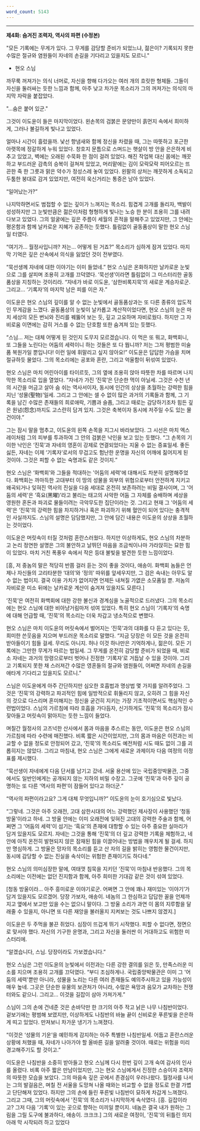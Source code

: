 ```yaml
---
word_count: 5143
---
```

---

**제4화: 숨겨진 조력자, 역사의 파편 (수정본)**

"모든 기록에는 무게가 있다. 그 무게를 감당할 준비가 되었느냐, 젊은이? 기록되지 못한 수많은 절규와 염원들이 자네의 손길을 기다리고 있을지도 모르니."

- 현오 스님

까무룩 꺼져가는 의식 너머로, 자신을 향해 다가오는 여러 개의 흐릿한 형체들. 그들이 자신을 둘러싸는 듯한 느낌과 함께, 아주 낮고 차가운 목소리가 그의 꺼져가는 의식의 마지막 자락을 붙잡았다.

"…숨은 붙어 있군."

그것이 이도윤이 들은 마지막이었다. 왼손목의 검붉은 문양만이 흙먼지 속에서 희미하게, 그러나 불길하게 빛나고 있었다.

얼마나 시간이 흘렀을까. 낯선 향냄새와 함께 정신을 차렸을 때, 그는 따뜻하고 포근한 아랫목에 정갈하게 누워 있었다. 창호지 문틈으로 스며드는 햇살이 방 안을 은은하게 비추고 있었고, 벽에는 오래된 수묵화 한 점이 걸려 있었다. 해진 작업복 대신 몸에는 깨끗하고 부드러운 감촉의 승복이 걸쳐져 있었고, 머리맡에는 김이 모락모락 피어오르는 뜨끈한 죽 한 그릇과 맑은 약수가 정성스레 놓여 있었다. 왼팔의 상처는 깨끗하게 소독되고 두툼한 붕대로 감겨 있었지만, 여전히 욱신거리는 통증은 남아 있었다.

“일어났는가?”

나지막하면서도 범접할 수 없는 깊이가 느껴지는 목소리. 힘겹게 고개를 돌리자, 백발이 성성하지만 그 눈빛만큼은 젊은이처럼 형형하게 빛나는 노승 한 분이 조용히 그를 내려다보고 있었다. 그의 얼굴에는 깊은 주름이 세월의 흔적을 말해주고 있었지만, 그 안에는 평온함과 함께 날카로운 지혜가 공존하는 듯했다. 틀림없이 골동품상이 말한 현오 스님일 터였다.

“여기가… 월정사입니까? 저는… 어떻게 된 거죠?” 목소리가 심하게 잠겨 있었다. 마지막 기억은 깊은 산속에서 의식을 잃었던 것이 전부였다.

“묵선생께 자네에 대한 이야기는 이미 들었네.” 현오 스님은 온화하지만 날카로운 눈빛으로 그를 살피며 조용히 고개를 끄덕였다. ‘묵선생’이라면 틀림없이 그 미스터리한 골동품상을 지칭하는 것이리라. “자네가 바로 이도윤, ‘삼한비록지묵’의 새로운 계승자로군. 그리고… ‘기록자’의 마지막 남은 피를 이은 자.”

이도윤은 현오 스님의 깊이를 알 수 없는 눈빛에서 골동품상과는 또 다른 종류의 압도적인 무게감을 느꼈다. 골동품상의 눈빛이 날카롭고 계산적이었다면, 현오 스님의 눈은 마치 세상의 모든 번뇌와 진리를 꿰뚫어 보는 듯, 깊고 고요하며 자비로웠다. 하지만 그 자비로움 이면에는 감히 거스를 수 없는 단호함 또한 숨겨져 있는 듯했다.

“스님… 저는 대체 어떻게 된 것인지 도무지 모르겠습니다. 이 먹은 또 뭐고, 화백회니, 또 그들을 노린다는 어둠의 세력이니 하는 것들은 또 다 뭡니까? 저는 그저 평범한 미술품 복원가일 뿐입니다! 이런 일에 휘말리고 싶지 않아요!” 이도윤은 답답한 가슴을 치며 절규하듯 물었다. 그의 목소리에는 공포와 혼란, 그리고 억울함이 뒤섞여 있었다.

현오 스님은 마치 어린아이를 타이르듯, 그의 옆에 조용히 앉아 따뜻한 차를 따르며 나지막한 목소리로 입을 열었다. “자네가 가진 ‘진묵’은 단순한 먹이 아닐세. 그것은 수천 년의 시간을 머금고 살아 숨 쉬는 역사서이자, 동시에 인간의 상상을 초월하는 강력한 힘을 지닌 ‘성물(聖物)’일세. 그리고 그 안에는 셀 수 없이 많은 과거의 기록들과 함께, 그 기록을 남긴 수많은 존재들의 희로애락, 기쁨과 슬픔, 그리고 때로는 감당하기조차 힘든 깊은 원념(怨念)까지도 고스란히 담겨 있지. 그것은 축복이자 동시에 저주일 수도 있는 물건이야.”

그는 잠시 말을 멈추고, 이도윤의 왼쪽 손목을 지그시 바라보았다. 그 시선은 마치 엑스레이처럼 그의 피부를 투과하여 그 안의 검붉은 낙인을 보고 있는 듯했다. “그 손목의 기이한 낙인은 ‘진묵’과 자네의 영혼이 강제로 연결되었다는 지울 수 없는 증표일세. 좋든 싫든, 자네는 이제 ‘기록자’로서의 무겁고도 험난한 운명을 자신의 어깨에 짊어지게 된 것이야. 그것은 피할 수 없는 숙명과도 같은 것이지.”

현오 스님은 ‘화백회’와 그들을 적대하는 '어둠의 세력'에 대해서도 차분히 설명해주었다. 화백회는 까마득한 고대부터 이 땅의 성물을 외부의 위협으로부터 안전하게 지키고 왜곡되거나 잊혀진 역사의 진실을 다음 세대로 온전히 보존하려는 비밀 결사이며, 그 '어둠의 세력'은 ‘흑요(黑曜)’라고 불리는 태고의 사악한 어둠 그 자체를 숭배하며 세상을 영원한 혼돈과 파괴로 물들이려는 극악무도한 집단이라는 것. 그리고 현재 그 '어둠의 세력'은 ‘진묵’의 강력한 힘을 차지하거나 혹은 파괴하기 위해 혈안이 되어 있다는 충격적인 사실까지도. 스님의 설명은 담담했지만, 그 안에 담긴 내용은 이도윤의 상상을 초월하는 것이었다.

이도윤은 머릿속이 터질 것처럼 혼란스러웠다. 하지만 이상하게도, 현오 스님의 차분하고 논리 정연한 설명은 그의 불안하고 날뛰던 마음을 조금씩이나마 가라앉히는 묘한 힘이 있었다. 마치 거친 폭풍우 속에서 작은 등대 불빛을 발견한 듯한 느낌이었다.

[흥, 저 중놈의 말은 적당히 반쯤 걸러 듣는 것이 좋을 것이다, 애송이. 화백회 놈들은 언제나 자신들의 고리타분한 ‘대의’와 ‘정의’ 따위를 앞세우지만, 그 검은 속내는 아무도 알 수 없는 법이지. 결국 이용 가치가 없어지면 언제든 내쳐질 가엾은 소모품일 뿐. 저놈의 자비로운 미소 뒤에는 날카로운 계산이 숨겨져 있을지도 모른다.]

‘진묵’은 여전히 화백회에 대한 강한 불신과 경계심을 노골적으로 드러냈다. 그의 목소리에는 현오 스님에 대한 비아냥거림마저 섞여 있었다. 특히 현오 스님이 ‘기록자’의 숙명에 대해 언급할 때, ‘진묵’의 목소리는 더욱 차갑고 냉소적으로 변했다.

현오 스님은 마치 이도윤의 머릿속에서 벌어지는 ‘진묵’과의 대화를 다 듣고 있다는 듯, 희미한 쓴웃음을 지으며 부드러운 목소리로 말했다. “지금 당장은 이 모든 것을 온전히 받아들이기 힘들 걸세. 무리도 아니지. 허나 이것 하나만은 기억하게나, 젊은이. 모든 기록에는 그만한 무게가 따르는 법일세. 그 무게를 온전히 감당할 준비가 되었을 때, 비로소 자네는 과거의 망령으로부터 벗어나 진정한 ‘기록자’로 거듭날 수 있을 것이야. 그리고 기록되지 못한 채 스러져간 수많은 영혼들의 절규와 염원들이, 어쩌면 자네의 손길을 애타게 기다리고 있을지도 모르니.”

스님은 이도윤에게 아주 간단하지만 심오한 호흡법과 명상법 몇 가지를 알려주었다. 그것은 ‘진묵’의 강력하고 파괴적인 힘에 일방적으로 휘둘리지 않고, 오히려 그 힘을 자신의 것으로 다스리며 혼미해지는 정신을 굳건히 지키는 가장 기초적이면서도 핵심적인 수련법이었다. 스님의 가르침에 따라 호흡을 가다듬자, 신기하게도 ‘진묵’의 목소리가 잠시 잦아들고 머릿속이 맑아지는 듯한 느낌이 들었다.

며칠간 월정사의 고즈넉한 산사에서 몸과 마음을 추스르는 동안, 이도윤은 현오 스님의 가르침에 따라 수련에 매진했다. 비록 짧은 시간이었지만, 그의 몸과 마음은 이전과는 비교할 수 없을 정도로 안정되어 갔고, ‘진묵’의 목소리도 예전처럼 시도 때도 없이 그를 괴롭히지는 않았다. 그리고 마침내, 현오 스님은 그에게 새로운 과제이자 다음 여정의 이정표를 제시했다.

“묵선생이 자네에게 다음 단서를 남기고 갔네. 서울 용산에 있는 국립중앙박물관, 그중에서도 일반인에게는 공개되지 않는 지하의 비밀 수장고. 그곳에 ‘진묵’과 아주 깊이 공명하는 또 다른 ‘역사의 파편’이 잠들어 있다고 하더군.”

“역사의 파편이라고요? 그게 대체 무엇입니까?” 이도윤의 눈이 호기심으로 빛났다.

“그렇네. 그것은 아주 오래전, 고대 삼한시대의 어느 강력했던 제사장이 사용했던 ‘청동 방울’이라고 하네. 그 방울 안에는 이미 오래전에 잊혀진 고대의 강력한 주술과 함께, 어쩌면 그 '어둠의 세력'이 섬기는 ‘흑요’의 존재에 대항할 수 있는 아주 중요한 실마리가 담겨 있을지도 모르지. 자네는 그것을 통해 ‘진묵’의 더 깊고 강력한 기록을 체험하고, 네 안에 아직 온전히 발현되지 않은 잠재된 힘을 이끌어내는 방법을 깨우치게 될 걸세. 하지만 명심하게. 그 방울은 망자의 목소리를 듣고 산 자의 길을 밝히는 영험한 물건이지만, 동시에 감당할 수 없는 진실을 속삭이는 위험한 존재이기도 하다네.”

현오 스님의 의미심장한 말에, 여태껏 침묵을 지키던 ‘진묵’이 마침내 반응했다. 그의 목소리에는 이전에는 없던 진지함과 함께, 아주 희미한 기대감 같은 것이 섞여 있었다.

[청동 방울이라… 아주 흥미로운 이야기로군. 어쩌면 그 안에 꽤나 재미있는 ‘이야기’가 담겨 있을지도 모르겠어. 당장 가보자, 애송이. 네놈의 그 한심하고 답답한 꼴을 언제까지고 옆에서 보고만 있을 수는 없으니 말이다. 그 방울 소리가 과연 이 몸의 지루함을 달래줄 수 있을지, 아니면 또 다른 재앙을 불러올지 지켜보는 것도 나쁘지 않겠지.]

이도윤은 두 주먹을 불끈 쥐었다. 심장이 뜨겁게 뛰기 시작했다. 피할 수 없다면, 정면으로 맞서야 했다. 자신의 기구한 운명과, 그리고 자신을 둘러싼 이 거대하고도 위험한 미스터리에.

“알겠습니다, 스님. 당장이라도 가보겠습니다.”

현오 스님은 그런 이도윤의 눈빛에서 이전과는 다른 강한 결의를 읽은 듯, 만족스러운 미소를 지으며 조용히 고개를 끄덕였다. “부디 조심하게나. 국립중앙박물관은 이미 그 '어둠의 세력'뿐만 아니라, 성물을 노리는 다른 여러 존재들도 예의주시하고 있을 가능성이 매우 높네. 그곳은 단순한 유물의 보관처가 아니라, 수많은 욕망과 음모가 교차하는 전쟁터와도 같으니. 그리고… 이것을 길잡이 삼아 가져가게.”

스님이 그의 손에 건네준 것은 손바닥만 한 크기의 아주 작고 낡은 나무 나침반이었다. 겉보기에는 평범해 보였지만, 이상하게도 나침반의 바늘 끝이 신비로운 푸른빛을 은은하게 띠고 있었다. 만져보니 차가운 냉기가 느껴졌다.

“이것은 ‘성물의 기운’을 예민하게 감지하는 아주 특별한 나침반일세. 어둡고 혼란스러운 상황에 처했을 때, 자네가 나아가야 할 올바른 길을 알려줄 것이야. 때로는 위험을 미리 경고해주기도 할 것이고.”

이도윤은 나침반을 소중히 받아들고 현오 스님께 다시 한번 깊이 고개 숙여 감사의 인사를 올렸다. 비록 아주 짧은 만남이었지만, 그는 현오 스님에게서 진정한 스승이자 조력자의 따뜻한 모습을 보았다. 그의 마음속 깊은 곳에서 존경심이 우러나왔다. 월정사를 나서는 그의 발걸음은, 며칠 전 서울을 도망쳐 나올 때와는 비교할 수 없을 정도로 한결 가볍고 단단해져 있었다. 하지만 그의 손에 들린 푸른빛 나침반이 묘하게 차갑게 느껴졌다. 그리고 그때, 그의 머릿속에서 '진묵'의 목소리가 나지막하게 속삭였다. [흥. 길잡이라고? 그저 다음 '기록'이 있는 곳으로 향하는 미끼일 뿐이지. 네놈은 결국 내가 원하는 그림을 그릴 도구에 불과하다, 애송이. 크크크.] 그의 새로운 여정이, '진묵'의 뒤틀린 의지 아래 막 시작되려 하고 있었다